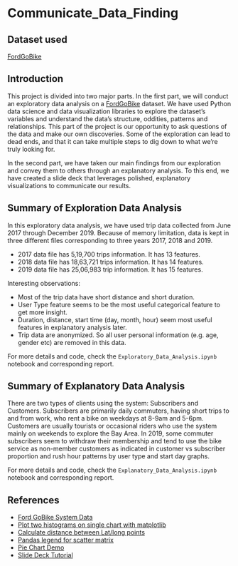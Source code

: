 # Communicate_Data_Finding

## Dataset used 
[FordGoBike](https://www.lyft.com/bikes/bay-wheels/system-data)

## Introduction
This project is divided into two major parts. In the first part, we will conduct an exploratory data analysis on a  [FordGoBike](https://www.lyft.com/bikes/bay-wheels/system-data) dataset. We have used Python data science and data visualization libraries to explore the dataset’s variables and understand the data’s structure, oddities, patterns and relationships. This part of the project is our opportunity to ask questions of the data and make our own discoveries. Some of the exploration can lead to dead ends, and that it can take multiple steps to dig down to what we’re truly looking for. 

In the second part, we have taken our main findings from our exploration and convey them to others through an explanatory analysis. To this end, we have created a slide deck that leverages polished, explanatory visualizations to communicate our results. 

## Summary of Exploration Data Analysis
In this exploratory data analysis, we have used trip data collected from June 2017 through December 2019. Because of memory limitation, data is kept in three different files corresponding to three years 2017, 2018 and 2019.

* 2017 data file has 5,19,700 trips information. It has 13 features.
* 2018 data file has 18,63,721 trips information. It has 14 features.
* 2019 data file has 25,06,983 trip information. It has 15 features.

Interesting observations:
* Most of the trip data have short distance and short duration.
* User Type feature seems to be the most useful categorical feature to get more insight.
* Duration, distance, start time (day, month, hour) seem most useful features in explanatory analysis later.
* Trip data are anonymized. So all user personal information (e.g. age, gender etc) are removed in this data.

For more details and code, check the `Exploratory_Data_Analysis.ipynb` notebook and corresponding report.

## Summary of Explanatory Data Analysis
There are two types of clients using the system: Subscribers and Customers. Subscribers are primarily daily commuters, having short trips to and from work, who rent a bike on weekdays at 8-9am and 5-6pm. Customers are usually tourists or occasional riders who use the system mainly on weekends to explore the Bay Area. In 2019, some commuter subscribers seem to withdraw their membership and tend to use the bike service as non-member customers as indicated in customer vs subscriber proportion and rush hour patterns by user type and start day graphs. 

For more details and code, check the `Explanatory_Data_Analysis.ipynb` notebook and corresponding report.

## References
* [Ford GoBike System Data](https://www.lyft.com/bikes/bay-wheels/system-data)
* [Plot two histograms on single chart with matplotlib](https://stackoverflow.com/questions/6871201/plot-two-histograms-on-single-chart-with-matplotlib)
* [Calculate distance between Lat/long points](https://www.movable-type.co.uk/scripts/latlong.html)
* [Pandas legend for scatter matrix](https://stackoverflow.com/questions/43801637/pandas-legend-for-scatter-matrix)
* [Pie Chart Demo](https://matplotlib.org/3.2.1/gallery/pie_and_polar_charts/pie_demo2.html#sphx-glr-gallery-pie-and-polar-charts-pie-demo2-py)
* [Slide Deck Tutorial](https://github.com/chelseymarie6/Communicate-Data-Findings/blob/master/Communicate_Data_Slide_Deck.ipynb)
